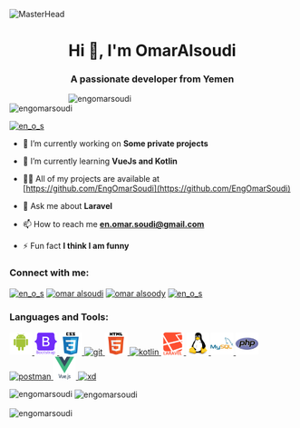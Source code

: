 ![MasterHead](https://i.pinimg.com/originals/e0/58/ee/e058eecc0652ff38a4e7062cfcf08c9d.gif)
<h1 align="center">Hi 👋, I'm OmarAlsoudi</h1>
<h3 align="center">A passionate  developer from Yemen</h3>

<img align="right" width="400" src="https://cdn.dribbble.com/users/926537/screenshots/4502924/python-2.gif" alt="engomarsoudi" />

<p align="left"> <img src="https://komarev.com/ghpvc/?username=engomarsoudi&label=Profile%20views&color=0e75b6&style=flat" alt="engomarsoudi" /> </p>

<p align="left"> <a href="https://twitter.com/en_o_s" target="blank"><img src="https://img.shields.io/twitter/follow/en_o_s?logo=twitter&style=for-the-badge" alt="en_o_s" /></a> </p>

- 🔭 I’m currently working on **Some private projects**

- 🌱 I’m currently learning **VueJs and Kotlin**

- 👨‍💻 All of my projects are available at [https://github.com/EngOmarSoudi](https://github.com/EngOmarSoudi)

- 💬 Ask me about **Laravel**

- 📫 How to reach me **en.omar.soudi@gmail.com**

- ⚡ Fun fact **I think I am funny**

<h3 align="left">Connect with me:</h3>
<p align="left">
<a href="https://twitter.com/en_o_s" target="blank"><img align="center" src="https://raw.githubusercontent.com/rahuldkjain/github-profile-readme-generator/master/src/images/icons/Social/twitter.svg" alt="en_o_s" height="30" width="40" /></a>
<a href="https://linkedin.com/in/omar alsoudi" target="blank"><img align="center" src="https://raw.githubusercontent.com/rahuldkjain/github-profile-readme-generator/master/src/images/icons/Social/linked-in-alt.svg" alt="omar alsoudi" height="30" width="40" /></a>
<a href="https://fb.com/omar alsoody" target="blank"><img align="center" src="https://raw.githubusercontent.com/rahuldkjain/github-profile-readme-generator/master/src/images/icons/Social/facebook.svg" alt="omar alsoody" height="30" width="40" /></a>
<a href="https://instagram.com/en_o_s" target="blank"><img align="center" src="https://raw.githubusercontent.com/rahuldkjain/github-profile-readme-generator/master/src/images/icons/Social/instagram.svg" alt="en_o_s" height="30" width="40" /></a>
</p>

<h3 align="left">Languages and Tools:</h3>
<p align="left"> <a href="https://developer.android.com" target="_blank" rel="noreferrer"> <img src="https://raw.githubusercontent.com/devicons/devicon/master/icons/android/android-original-wordmark.svg" alt="android" width="40" height="40"/> </a> <a href="https://getbootstrap.com" target="_blank" rel="noreferrer"> <img src="https://raw.githubusercontent.com/devicons/devicon/master/icons/bootstrap/bootstrap-plain-wordmark.svg" alt="bootstrap" width="40" height="40"/> </a> <a href="https://www.w3schools.com/css/" target="_blank" rel="noreferrer"> <img src="https://raw.githubusercontent.com/devicons/devicon/master/icons/css3/css3-original-wordmark.svg" alt="css3" width="40" height="40"/> </a> <a href="https://git-scm.com/" target="_blank" rel="noreferrer"> <img src="https://www.vectorlogo.zone/logos/git-scm/git-scm-icon.svg" alt="git" width="40" height="40"/> </a> <a href="https://www.w3.org/html/" target="_blank" rel="noreferrer"> <img src="https://raw.githubusercontent.com/devicons/devicon/master/icons/html5/html5-original-wordmark.svg" alt="html5" width="40" height="40"/> </a> <a href="https://kotlinlang.org" target="_blank" rel="noreferrer"> <img src="https://www.vectorlogo.zone/logos/kotlinlang/kotlinlang-icon.svg" alt="kotlin" width="40" height="40"/> </a> <a href="https://laravel.com/" target="_blank" rel="noreferrer"> <img src="https://raw.githubusercontent.com/devicons/devicon/master/icons/laravel/laravel-plain-wordmark.svg" alt="laravel" width="40" height="40"/> </a> <a href="https://www.linux.org/" target="_blank" rel="noreferrer"> <img src="https://raw.githubusercontent.com/devicons/devicon/master/icons/linux/linux-original.svg" alt="linux" width="40" height="40"/> </a> <a href="https://www.mysql.com/" target="_blank" rel="noreferrer"> <img src="https://raw.githubusercontent.com/devicons/devicon/master/icons/mysql/mysql-original-wordmark.svg" alt="mysql" width="40" height="40"/> </a> <a href="https://www.php.net" target="_blank" rel="noreferrer"> <img src="https://raw.githubusercontent.com/devicons/devicon/master/icons/php/php-original.svg" alt="php" width="40" height="40"/> </a> <a href="https://postman.com" target="_blank" rel="noreferrer"> <img src="https://www.vectorlogo.zone/logos/getpostman/getpostman-icon.svg" alt="postman" width="40" height="40"/> </a> <a href="https://vuejs.org/" target="_blank" rel="noreferrer"> <img src="https://raw.githubusercontent.com/devicons/devicon/master/icons/vuejs/vuejs-original-wordmark.svg" alt="vuejs" width="40" height="40"/> </a> <a href="https://www.adobe.com/products/xd.html" target="_blank" rel="noreferrer"> <img src="https://cdn.worldvectorlogo.com/logos/adobe-xd.svg" alt="xd" width="40" height="40"/> </a> </p>

<p><img align="left" src="https://github-readme-stats.vercel.app/api/top-langs?username=engomarsoudi&show_icons=true&locale=en&layout=compact" alt="engomarsoudi" /></p>

<p>&nbsp;<img align="center" src="https://github-readme-stats.vercel.app/api?username=engomarsoudi&show_icons=true&locale=en" alt="engomarsoudi" /></p>

<p><img align="center" src="https://github-readme-streak-stats.herokuapp.com/?user=engomarsoudi&" alt="engomarsoudi" /></p>


